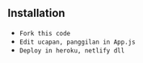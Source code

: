 
## Installation

- `Fork this code`
- `Edit ucapan, panggilan in App.js`
- `Deploy in heroku, netlify dll`
